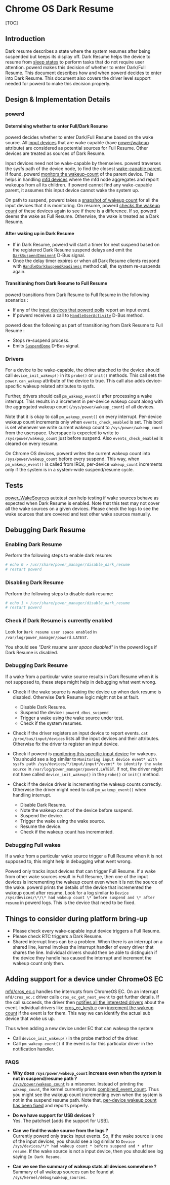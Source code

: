 # Chrome OS Dark Resume

[TOC]

## Introduction

Dark resume describes a state where the system resumes after being suspended
but keeps its display off. Dark Resume helps the device to resume from [sleep
states] to perform tasks that do not require user attention. powerd makes this
decision of whether to enter Dark/Full Resume. This document describes how and
when powerd decides to enter into Dark Resume. This document also covers the
driver level support needed for powerd to make this decision properly.

## Design & Implementation Details

### powerd

#### Determining whether to enter Full/Dark Resume

powerd decides whether to enter Dark/Full Resume based on the wake source. All
[input devices] that are wake capable (have [power/wakeup] attribute) are
considered as potential sources for Full Resume. Other devices are treated as
sources of Dark Resume.

Input devices need not be wake-capable by themselves. powerd traverses the
sysfs path of the device node, to find the closest [wake-capable parent]. If
found, powerd [monitors the wakeup-count] of the parent device. This helps in
handling [mfd devices] where the mfd node aggregates and report wakeups from
all its children. If powerd cannot find any wake-capable parent, it assumes
this input device cannot wake the system up.

On path to suspend, powerd takes a [snapshot of wakeup count] for all the
input devices that it is monitoring. On resume, powerd [checks the wakeup
count] of these devices again to see if there is a difference. If so, powerd
deems the wake as Full Resume. Otherwise, the wake is treated as a Dark Resume.

#### After waking up in Dark Resume

*   If in Dark Resume, powerd will start a timer for next suspend based on the
    registered Dark Resume suspend delays and emit the [`DarkSuspendImminent`]
    D-Bus signal.
*   Once the delay timer expires or when all Dark Resume clients respond with
    [`HandleDarkSuspendReadiness`] method call, the system re-suspends again.

#### Transitioning from Dark Resume to Full Resume

powerd transitions from Dark Resume to Full Resume in the following scenarios :

*   If any of the [input devices that powerd polls] report an input event.
*   If powerd receives a call to [`HandleUserActivity`] D-Bus method.

powerd does the following as part of transitioning from Dark Resume to Full Resume :
*   Stops re-suspend process.
*   Emits [`SuspendDone`] D-Bus signal.

### Drivers

For a device to be wake-capable, the driver attached to the device should
call `device_init_wakeup()` in its `probe()` or `init()` methods. This call
sets the `power.can_wakeup` attribute of the device to true. This call also
adds device-specific wakeup related attributes to sysfs.

Further, drivers should call `pm_wakeup_event()` after processing a wake
interrupt. This results in a increment in per-device wakeup count along with
the aggregated wakeup count (`/sys/power/wakeup_count`) of all devices.

Note that it is okay to call `pm_wakeup_event()` on every interrupt. Per-device
wakeup count increments only when `events_check_enabled` is set. This bool is
set whenever we write current wakeup count to `/sys/power/wakeup_count` from
the userspace. Userspace is expected to write to `/sys/power/wakeup_count`
just before suspend. Also `events_check_enabled` is cleared on every resume.

On Chrome OS devices, powerd writes the current wakeup count into
`/sys/power/wakeup_count` before every suspend. This way, when
`pm_wakeup_event()` is called from IRQs, per-device `wakeup_count` increments
only if the system is in a system-wide suspend/resume cycle.

## Tests

[power_WakeSources] autotest can help testing if wake sources behave as expected when Dark Resume is enabled. Note that this test may not cover all
the wake sources on a given devices. Please check the logs to see the wake
sources that are covered and test other wake sources manually.


## Debugging Dark Resume

### Enabling Dark Resume

Perform the following steps to enable dark resume:

```sh
# echo 0 > /usr/share/power_manager/disable_dark_resume
# restart powerd
```
### Disabling Dark Resume

Perform the following steps to disable dark resume:

```sh
# echo 1 > /usr/share/power_manager/disable_dark_resume
# restart powerd
```

### Check if Dark Resume is currently enabled

Look for `Dark resume user space enabled` in
`/var/log/power_manager/powerd.LATEST`.

You should see *"Dark resume user space disabled"* in the powerd logs if Dark
Resume is disabled.

### Debugging Dark Resume

If a wake from a particular wake source results in Dark Resume when it is not
supposed to, these steps might help in debugging what went wrong.

*   Check if the wake source is waking the device up when dark resume is
    disabled. Otherwise Dark Resume logic might not be at fault.
    *   Disable Dark Resume.
    *   Suspend the device : `powerd_dbus_suspend`
    *   Trigger a wake using the wake source under test.
    *   Check if the system resumes.

*   Check if the driver registers an input device to report events.
    `cat /proc/bus/input/devices` lists all the input devices and their
    attributes. Otherwise fix the driver to register an input device.

*   Check if powerd is [monitoring this specific input device] for wakeups. You
    should see a log similar to `Monitoring input device event* with sysfs
    path /sys/devices/*/input/input*/event* to identify the wake source`
    in `/var/log/power_manager/powerd.LATEST`. If not, the driver might not
    have called `device_init_wakeup()` in the `probe()` or `init()` method.

*   Check if the device driver is incrementing the wakeup counts correctly.
    Otherwise the driver might need to call `pm_wakeup_event()` when handling
    interrupt.
    *   Disable Dark Resume.
    *   Note the wakeup count of the device before suspend.
    *   Suspend the device.
    *   Trigger the wake using the wake source.
    *   Resume the device.
    *   Check if the wakeup count has incremented.

### Debugging Full wakes

If a wake from a particular wake source trigger a Full Resume when it is not
supposed to, this might help in debugging what went wrong.

Powerd only tracks input devices that can trigger Full Resume. If a wake from
other wake sources result in Full Resume, then one of the input devices is
incrementing the wakeup count even when it is not the source of the wake.
powerd prints the details of the device that incremented the wakeup count
after resume. Look for a log similar to `Device /sys/devices/\*/\* had wakeup
count \* before suspend and \* after resume` in powerd logs. This is the
device that need to be fixed.

## Things to consider during platform bring-up

*   Please check every wake-capable input device triggers a Full Resume.
*   Please check RTC triggers a Dark Resume.
*   Shared interrupt lines can be a problem. When there is an interrupt on a
    shared line, kernel invokes the interrupt handler of every driver that
    shares the line. Individual drivers should then be able to distinguish if
    the device they handle has caused the interrupt and increment the wakeup
    count only then.

## Adding support for a device under ChromeOS EC

[mfd/cros\_ec.c] handles the interrupts from ChromeOS EC. On an interrupt
`mfd/cros_ec.c` driver calls `cros_ec_get_next_event` to get further details.
If the call succeeds, the driver then [notifies all the interested drivers]
about the event. Individual drivers like [cros\_ec\_keyb.c] can [increment the
wakeup count] if the event is for them. This way we can identify the actual
sub device that woke us up.

Thus when adding a new device under EC that can wakeup the system

*   Call `device_init_wakeup()` in the probe method of the driver.
*   Call `pm_wakeup_event()` if the  event is for this particular driver in
    the notification handler.


### FAQS

*   **Why does `/sys/power/wakeup_count` increase even when the system is not
    in suspend/resume path ?**  
    [`/sys/power/wakeup_count`] is a misnomer. Instead of printing the
    `wakeup_count`, the kernel currently prints [combined_event_count]. Thus
    you might see the wakeup count incrementing even when the system is not in
    the suspend resume path. Note that, [per-device wakeup count has been
    fixed] and reports properly.

*   **Do we have support for USB devices ?**  
    Yes. The patchset [adds the support for USB].

*   **Can we find the wake source from the logs ?**  
    Currently powerd only tracks input events. So, if the wake source is one
    of the input devices, you should see a log similar to
    `Device /sys/devices/*/* had wakeup count * before suspend and * after
    resume`. If the wake source is not a input device, then you should see log
    saying `In Dark Resume`.

*   **Can we see the summary of wakeup stats all devices somewhere ?**  
    Summary of all wakeup sources can be found at
    `/sys/kernel/debug/wakeup_sources`.


[sleep states]: https://www.kernel.org/doc/Documentation/power/states.txt
[power/wakeup]: https://www.kernel.org/doc/Documentation/ABI/testing/sysfs-devices-power
[per device wakeup count]: https://www.kernel.org/doc/Documentation/ABI/testing/sysfs-devices-power
[i8042 driver]: https://github.com/torvalds/linux/blob/master/drivers/input/serio/i8042.c#L577
[cros\_ec\_keyb.c]: https://chromium.googlesource.com/chromiumos/third_party/kernel/+/chromeos-4.4/drivers/input/keyboard/cros_ec_keyb.c#278
[input devices that powerd polls]: https://chromium.googlesource.com/chromiumos/platform2/+/master/power_manager/powerd/system/input_watcher.cc#394
[`HandleUserActivity`]: https://chromium.googlesource.com/chromiumos/platform2/+/master/power_manager/dbus_bindings/org.chromium.PowerManager.xml#61
[`SuspendDone`]: https://chromium.googlesource.com/chromiumos/platform2/+/master/power_manager/dbus_bindings/org.chromium.PowerManager.xml#205
[wake-capable parent]: https://chromium.googlesource.com/chromiumos/platform2/+/master/power_manager/powerd/system/udev_util.cc#21
[mfd devices]: https://www.kernel.org/doc/Documentation/devicetree/bindings/mfd/mfd.txt
[monitors the wakeup-count]: https://chromium.googlesource.com/chromiumos/platform2/+/master/power_manager/powerd/system/wakeup_device.cc
[checks the wakeup count]: https://chromium.googlesource.com/chromiumos/platform2/+/master/power_manager/powerd/system/dark_resume.cc#54
[snapshot of wakeup count]: https://chromium.googlesource.com/chromiumos/platform2/+/master/power_manager/powerd/system/input_watcher.cc#241
[mfd/cros\_ec.c]: https://chromium.googlesource.com/chromiumos/third_party/kernel/+/chromeos-4.14/drivers/mfd/cros_ec.c
[notifies all the interested drivers]: https://chromium.googlesource.com/chromiumos/third_party/kernel/+/chromeos-4.14/drivers/mfd/cros_ec.c#71
[increment the wakeup count]: https://chromium.googlesource.com/chromiumos/third_party/kernel/+/chromeos-4.14/drivers/input/keyboard/cros_ec_keyb.c#278
[`/sys/power/wakeup_count`]: https://chromium.googlesource.com/chromiumos/third_party/kernel/+/chromeos-4.14/kernel/power/main.c#545
[combined_event_count]: https://chromium.googlesource.com/chromiumos/third_party/kernel/+/chromeos-4.14/drivers/base/power/wakeup.c#39
[per-device wakeup count has been fixed]: https://github.com/torvalds/linux/commit/2d5ed61ce9820a1fe7b076cc45c169524d767746
[patchset by alan]: https://chromium-review.googlesource.com/c/chromiumos/third_party/kernel/+/1121663/2
[`DarkSuspendImminent`]: https://chromium.googlesource.com/chromiumos/platform2/+/master/power_manager/dbus_bindings/org.chromium.PowerManager.xml#219
[`HandleDarkSuspendReadiness`]: https://chromium.googlesource.com/chromiumos/platform2/+/master/power_manager/dbus_bindings/org.chromium.PowerManager.xml#145
[input devices]: https://www.kernel.org/doc/Documentation/input/input.txt
[monitoring this specific input device]: https://chromium.googlesource.com/chromiumos/platform2/+/master/power_manager/powerd/system/input_watcher.cc#479
[power_WakeSources]: https://chromium.googlesource.com/chromiumos/third_party/autotest/+/master/server/site_tests/power_WakeSources/
